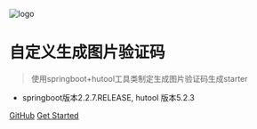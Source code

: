 ![logo](https://docsify.js.org/_media/icon.svg)

#             自定义生成图片验证码

> 使用springboot+hutool工具类制定生成图片验证码生成starter

* springboot版本2.2.7.RELEASE, hutool 版本5.2.3

[GitHub](https://github.com/ducheng/captcha-spring-boot-starter)
[Get Started](captcha)

